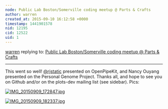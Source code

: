 ```yaml
---
node: Public Lab Boston/Somerville coding meetup @ Parts & Crafts
author: warren
created_at: 2015-09-10 16:12:58 +0000
timestamp: 1441901578
nid: 12195
cid: 12522
uid: 1
---
```




[warren](../profile/warren) replying to: [Public Lab Boston/Somerville coding meetup @ Parts & Crafts](../notes/warren/09-03-2015/public-lab-boston-somerville-coding-meetup-parts-crafts)

----
This went so well! [@rjstatic](/profile/rjstatic) presented on OpenPipeKit, and Nancy Ouyang presented on the Personal Genome Project. Thanks all, and hope to see you on Github and/or on the plots-dev mailing list (see sidebar). Pics:

[![IMG_20150909_172847.jpg](https://i.publiclab.org/system/images/photos/000/011/525/medium/IMG_20150909_172847.jpg)](https://i.publiclab.org/system/images/photos/000/011/525/original/IMG_20150909_172847.jpg)


[![IMG_20150909_182337.jpg](https://i.publiclab.org/system/images/photos/000/011/526/medium/IMG_20150909_182337.jpg)](https://i.publiclab.org/system/images/photos/000/011/526/original/IMG_20150909_182337.jpg)

